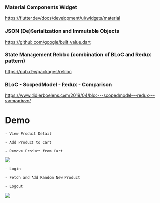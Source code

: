### Material Components Widget

https://flutter.dev/docs/development/ui/widgets/material

### JSON (De)Serialization and Immutable Objects
https://github.com/google/built_value.dart

### State Management Rebloc (combination of BLoC and Redux pattern)

https://pub.dev/packages/rebloc

### BLoC - ScopedModel - Redux - Comparison 
https://www.didierboelens.com/2019/04/bloc---scopedmodel---redux---comparison/

# Demo

```
- View Product Detail

- Add Product to Cart

- Remove Product from Cart
```

<a href="http://recordit.co/XTUvKIQ2R9" target="_BLANK"><img src="https://i.snag.gy/1CceyQ.jpg" /></a>

```
- Login

- Fetch and Add Random New Product

- Logout
```

<a href="http://recordit.co/ka2btZbj2v" target="_BLANK"><img src="https://i.snag.gy/tqf0N1.jpg" /></a>


